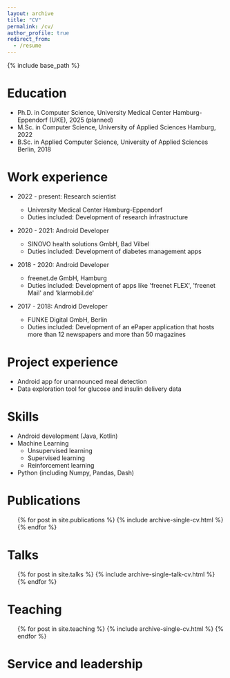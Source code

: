 ```yaml
---
layout: archive
title: "CV"
permalink: /cv/
author_profile: true
redirect_from:
  - /resume
---
```


{% include base_path %}

Education
======
* Ph.D. in Computer Science, University Medical Center Hamburg-Eppendorf (UKE), 2025 (planned)
* M.Sc. in Computer Science, University of Applied Sciences Hamburg, 2022
* B.Sc. in Applied Computer Science, University of Applied Sciences Berlin, 2018

Work experience
======
* 2022 - present: Research scientist
  * University Medical Center Hamburg-Eppendorf
  * Duties included: Development of research infrastructure

* 2020 - 2021: Android Developer
  * SINOVO health solutions GmbH, Bad Vilbel
  * Duties included: Development of diabetes management apps

* 2018 - 2020: Android Developer
  * freenet.de GmbH, Hamburg
  * Duties included: Development of apps like 'freenet FLEX', 'freenet Mail' and 'klarmobil.de'

* 2017 - 2018: Android Developer
  * FUNKE Digital GmbH, Berlin
  * Duties included: Development of an ePaper application that hosts more than 12 newspapers and more than 50 magazines

Project experience
======
* Android app for unannounced meal detection
* Data exploration tool for glucose and insulin delivery data

Skills
======
* Android development (Java, Kotlin)
* Machine Learning
  * Unsupervised learning
  * Supervised learning
  * Reinforcement learning
* Python (including Numpy, Pandas, Dash)

Publications
======
  <ul>{% for post in site.publications %}
    {% include archive-single-cv.html %}
  {% endfor %}</ul>
  
Talks
======
  <ul>{% for post in site.talks %}
    {% include archive-single-talk-cv.html %}
  {% endfor %}</ul>
  
Teaching
======
  <ul>{% for post in site.teaching %}
    {% include archive-single-cv.html %}
  {% endfor %}</ul>
  
Service and leadership
======
